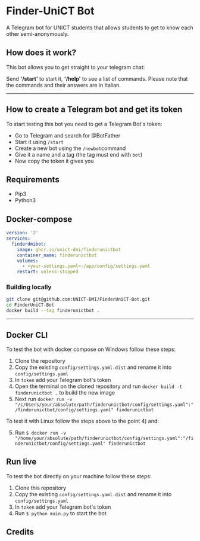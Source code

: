 # Finder-UniCT Bot
A Telegram bot for UNICT students that allows students to get to know each other semi-anonymously.

## How does it work?

This bot allows you to get straight to your telegram chat:

Send **'/start'** to start it, **'/help'** to see a list of commands.
Please note that the commands and their answers are in Italian.

---

## How to create a Telegram bot and get its token
To start testing this bot you need to get a Telegram Bot's token:
- Go to Telegram and search for @BotFather
- Start it using `/start`
- Create a new bot using the `/newbot`command
- Give it a name and a tag (the tag must end with `bot`)
- Now copy the token it gives you

## Requirements
- Pip3
- Python3

## Docker-compose
```yaml
version: '2'
services:
  finderdmibot:
    image: ghcr.io/unict-dmi/finderunictbot
    container_name: finderunictbot
    volumes:
      - <your-settings.yaml>:/app/config/settings.yaml
    restart: unless-stopped
```

### Building locally

```bash
git clone git@github.com:UNICT-DMI/FinderUniCT-Bot.git
cd FinderUniCT-Bot
docker build --tag finderunictbot .
```

---

## Docker CLI
To test the bot with docker compose on Windows follow these steps:
1) Clone the repository
2) Copy the existing `config/settings.yaml.dist` and rename it into `config/settings.yaml`
3) In `token` add your Telegram bot's token
4) Open the terminal on the cloned repository and run ```docker build -t finderunictbot .``` to build the new image
5) Next run ```docker run -v "/c/Users/your/absolute/path/finderunictbot/config/settings.yaml":"/finderunictbot/config/settings.yaml" finderunictbot```

To test it with Linux follow the steps above to the point 4) and:

5) Run ```$ docker run -v "/home/your/absolute/path/finderunictbot/config/settings.yaml":"/finderunictbot/config/settings.yaml" finderunictbot```


## Run live
To test the bot directly on your machine follow these steps:
1) Clone this repository
2) Copy the existing `config/settings.yaml.dist` and rename it into `config/settings.yaml`
3) In `token` add your Telegram bot's token
4) Run `$ python main.py` to start the bot

## Credits
